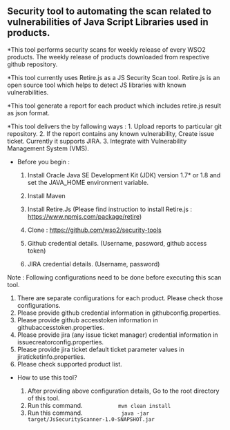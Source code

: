 ## Security tool to automating the scan related to vulnerabilities of Java Script Libraries used in products.

*This tool performs security scans for weekly release of every WSO2 products. The weekly release of products
downloaded from respective github repository. 

*This tool currently uses Retire.js as a JS Security Scan tool. Retire.js is an open source tool
which helps to detect JS libraries with known vulnerabilities.

*This tool generate a report for each product which includes retire.js result as json format.

*This tool delivers the by fallowing ways : 
        1. Upload reports to particular git repository.
        2. If the report contains any known vulnerability, Create issue ticket. Currently it supports JIRA.
        3. Integrate with Vulnerability Management System (VMS).
        
* Before you begin : 

    1. Install Oracle Java SE Development Kit (JDK) version 1.7* or 1.8 and set the JAVA_HOME environment variable.

    2. Install Maven
    
    3. Install Retire.Js (Please find instruction to install Retire.js : https://www.npmjs.com/package/retire)

    4. Clone : https://github.com/wso2/security-tools
    
    5. Github credential details. (Username, password, github access token)
    
    6. JIRA credential details. (Username, password)
    
    
Note : Following configurations need to be done before executing this scan tool. 

   1. There are separate configurations for each product. Please check those configurations.
   2. Please provide github credential information in githubconfig.properties.
   3. Please provide github accesstoken information in githubaccesstoken.properties.
   4. Please provide jira (any issue ticket manager) credential information in issuecreatorconfig.properties.
   5. Please provide jira ticket default ticket parameter values in jiraticketinfo.properties.
   6. Please check supported product list.
    
* How to use this tool?

    1. After providing above configuration details, Go to the root directory of this tool.
    2. Run this command.
`            mvn clean install
`    
    3. Run this command.
`             java -jar target/JsSecurityScanner-1.0-SNAPSHOT.jar 
`